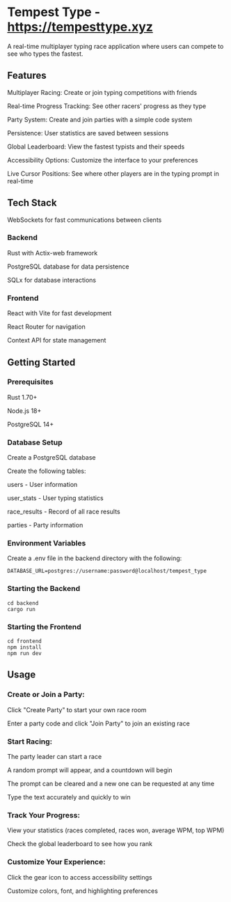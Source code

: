 # Tempest Type - https://tempesttype.xyz


A real-time multiplayer typing race application where users can compete to see who types the fastest.


## Features


Multiplayer Racing: Create or join typing competitions with friends

Real-time Progress Tracking: See other racers' progress as they type

Party System: Create and join parties with a simple code system

Persistence: User statistics are saved between sessions

Global Leaderboard: View the fastest typists and their speeds

Accessibility Options: Customize the interface to your preferences

Live Cursor Positions: See where other players are in the typing prompt in real-time


## Tech Stack

WebSockets for fast communications between clients


### Backend


Rust with Actix-web framework

PostgreSQL database for data persistence

SQLx for database interactions


### Frontend


React with Vite for fast development

React Router for navigation

Context API for state management




## Getting Started


### Prerequisites


Rust 1.70+

Node.js 18+

PostgreSQL 14+



### Database Setup


Create a PostgreSQL database

Create the following tables:

users - User information

user_stats - User typing statistics

race_results - Record of all race results

parties - Party information




### Environment Variables

Create a .env file in the backend directory with the following:

```
DATABASE_URL=postgres://username:password@localhost/tempest_type
```


### Starting the Backend

```
cd backend
cargo run
```


### Starting the Frontend

```
cd frontend
npm install
npm run dev
```


## Usage




### Create or Join a Party:


Click "Create Party" to start your own race room

Enter a party code and click "Join Party" to join an existing race




### Start Racing:


The party leader can start a race

A random prompt will appear, and a countdown will begin

The prompt can be cleared and a new one can be requested at any time

Type the text accurately and quickly to win




### Track Your Progress:


View your statistics (races completed, races won, average WPM, top WPM)

Check the global leaderboard to see how you rank




### Customize Your Experience:


Click the gear icon to access accessibility settings

Customize colors, font, and highlighting preferences
